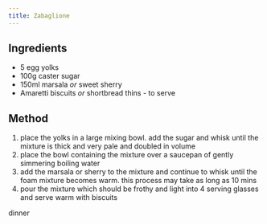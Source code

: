 ```yaml
---
title: Zabaglione
---
```


## Ingredients

-   5 egg yolks
-   100g caster sugar
-   150ml marsala *or* sweet sherry
-   Amaretti biscuits *or* shortbread thins - to serve

## Method

1.  place the yolks in a large mixing bowl. add the sugar and whisk until the mixture is thick and very pale and doubled in volume
2.  place the bowl containing the mixture over a saucepan of gently simmering boiling water
3.  add the marsala or sherry to the mixture and continue to whisk until the foam mixture becomes warm. this process may take as long as 10 mins
4.  pour the mixture which should be frothy and light into 4 serving glasses and serve warm with biscuits

dinner
